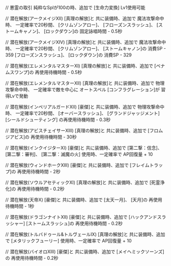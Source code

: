 // 悪霊の取引
純粋なSplが100の時、追加で
[生命力変換]
Lv1使用可能


// 潜在解放(アークメイジXII)
[真理の解放]と
共に装備時、追加で
魔法攻撃命中時、
一定確率で20秒間、
[クリムゾンアロー]、
[フローズンスラッシュ]、
[ストームキャノン]、
[ロックダウン]の
固定詠唱時間 - 0.5秒


// 潜在解放(アークメイジXIV)
[真理の解放]と
共に装備時、追加で
魔法攻撃命中時、
一定確率で20秒間、
[クリムゾンアロー]、
[ストームキャノン]の
消費SP - 359
[フローズンスラッシュ]、
[ロックダウン]の
消費SP - 329


// 潜在解放(エレメンタルマスターXI)
[真理の解放]と
共に装備時、追加で
[ベナムスワンプ]の
再使用待機時間 - 0.5秒


// 潜在解放(エレメンタルマスターXII)
[真理の解放]と
共に装備時、追加で
物理攻撃命中時、
一定確率で敵を中心に
オートスペル
[コンフラグレーション]が
習得Lvで発動


// 潜在解放(インペリアルガードXII)
[豪傑]と
共に装備時、追加で
物理攻撃命中時、
一定確率で20秒間、
[オーバースラッシュ]、
[グランドジャッジメント]
[シールドシューティング]
の再使用待機時間 - 0.3秒


// 潜在解放(アビスチェイサーXIII)
[真理の解放]と
共に装備時、追加で
[フロムジアビス]の
再使用待機時間 - 30秒


// 潜在解放(インクイジターXI)
[豪傑]と
共に装備時、追加で
[第二撃：信念]、
[第二撃：審判]、
[第二撃：滅魔の火]
使用時、一定確率で
AP回復量 + 10


// 潜在解放(ウィンドホークXIII)
[豪傑]と
共に装備時、追加で
[フレイムトラップ]の
再使用待機時間 - 2秒


// 潜在解放(ソウルアセティックXI)
[真理の解放]と
共に装備時、追加で
[死霊浄化]の
再使用待機時間 - 0.2秒


// 潜在解放(天帝X)
[豪傑]と
共に装備時、追加で
[太天一月]、
[天月]の
再使用待機時間 - 1秒


// 潜在解放(ドラゴンナイトXII)
[豪傑]と
共に装備時、追加で
[ハックアンドスラッシャー]
[ストームスラッシュ]の
再使用待機時間 - 0.2秒


// 潜在解放(トルバドゥール&トルヴェールIX)
[真理の解放]と
共に装備時、追加で
[メタリックフューリー]
使用時、一定確率で
AP回復量 + 10


// 潜在解放(バイオロXIII)
[豪傑]と
共に装備時、追加で
[メイヘミックソーンズ]の
再使用待機時間 - 0.2秒

